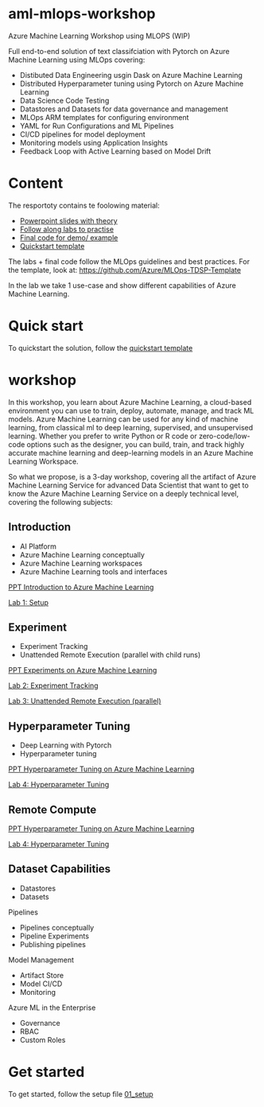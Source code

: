 # aml-mlops-workshop
Azure Machine Learning Workshop using MLOPS (WIP)

Full end-to-end solution of text classifciation with Pytorch on Azure Machine Learning using MLOps covering:

* Distibuted Data Engineering usgin Dask on Azure Machine Learning
* Distributed Hyperparameter tuning using Pytorch on Azure Machine Learning
* Data Science Code Testing
* Datastores and Datasets for data governance and management
* MLOps ARM templates for configuring environment
* YAML for Run Configurations and ML Pipelines
* CI/CD pipelines for model deployment
* Monitoring models using Application Insights
* Feedback Loop with Active Learning based on Model Drift

# Content 
The resportoty contains te foolowing material:
* [Powerpoint slides with theory](https://github.com/miquelladeboer/aml-mlops-workshop/tree/master/Powerpoints) 
* [Follow along labs to practise](https://github.com/miquelladeboer/aml-mlops-workshop/tree/master/labs)
* [Final code for demo/ example](https://github.com/miquelladeboer/aml-mlops-workshop/tree/master/code)
* [Quickstart template](https://github.com/miquelladeboer/aml-mlops-workshop/tree/master/template)

The labs + final code follow the MLOps guidelines and best practices. For the template, look at: https://github.com/Azure/MLOps-TDSP-Template

In the lab we take 1 use-case and show different capabilities of Azure Machine Learning. 

# Quick start

To quickstart the solution, follow the [quickstart template](https://github.com/miquelladeboer/aml-mlops-workshop/tree/master/quickstart.md)




# workshop
In this workshop, you learn about Azure Machine Learning, a cloud-based environment you can use to train, deploy, automate, manage, and track ML models. Azure Machine Learning can be used for any kind of machine learning, from classical ml to deep learning, supervised, and unsupervised learning. Whether you prefer to write Python or R code or zero-code/low-code options such as the designer, you can build, train, and track highly accurate machine learning and deep-learning models in an Azure Machine Learning Workspace.

So what we propose, is a 3-day workshop, covering all the artifact of Azure Machine Learning Service for advanced Data Scientist that want to get to know the Azure Machine Learning Service on a deeply technical level, covering the following subjects:
 
## Introduction
* AI Platform
* Azure Machine Learning conceptually
* Azure Machine Learning workspaces
* Azure Machine Learning tools and interfaces

[PPT Introduction to Azure Machine Learning](https://github.com/miquelladeboer/aml-mlops-workshop/blob/master/Powerpoints/Module%201%20-%20Introduction.pptx) 

[Lab 1: Setup](https://github.com/miquelladeboer/aml-mlops-workshop/blob/master/labs/01_setup.md)
 
## Experiment
* Experiment Tracking
* Unattended Remote Execution (parallel with child runs)

[PPT Experiments on Azure Machine Learning](https://github.com/miquelladeboer/aml-mlops-workshop/blob/master/Powerpoints/Module%202%20-%20Experiments.pptx) 

[Lab 2: Experiment Tracking](https://github.com/miquelladeboer/aml-mlops-workshop/blob/master/labs/02_experiment.md)

[Lab 3: Unattended Remote Execution (parallel)](https://github.com/miquelladeboer/aml-mlops-workshop/blob/master/labs/03_childrun.md)

## Hyperparameter Tuning
* Deep Learning with Pytorch
* Hyperparameter tuning

[PPT Hyperparameter Tuning on Azure Machine Learning](https://github.com/miquelladeboer/aml-mlops-workshop/blob/master/Powerpoints/Module%203%20-%20Hyperparameter%20tuning.pptx) 

[Lab 4: Hyperparameter Tuning](https://github.com/miquelladeboer/aml-mlops-workshop/blob/master/labs/04_hyperdrive)

## Remote Compute

[PPT Hyperparameter Tuning on Azure Machine Learning](https://github.com/miquelladeboer/aml-mlops-workshop/blob/master/Powerpoints/Module%203%20-%20Hyperparameter%20tuning.pptx) 

[Lab 4: Hyperparameter Tuning](https://github.com/miquelladeboer/aml-mlops-workshop/blob/master/labs/04_hyperdrive)


## Dataset Capabilities
* Datastores
* Datasets

 
Pipelines
* Pipelines conceptually
* Pipeline Experiments
* Publishing pipelines
 
Model Management
* Artifact Store
* Model CI/CD
* Monitoring
 
Azure ML in the Enterprise
* Governance
* RBAC
* Custom Roles

# Get started
To get started, follow the setup file [01_setup](https://github.com/miquelladeboer/aml-mlops-workshop/blob/master/labs/01_setup.md)
